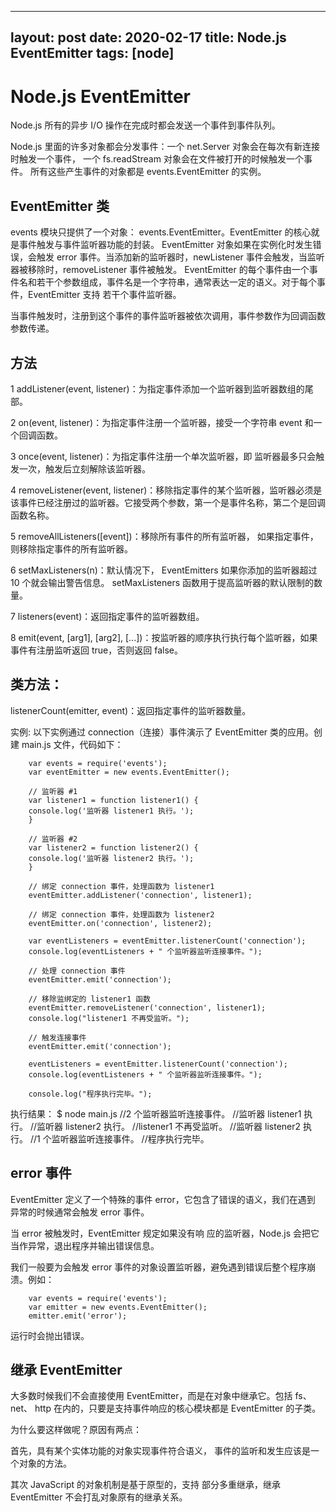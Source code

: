 ---
layout: post 
date: 2020-02-17
title: Node.js EventEmitter
tags: [node]
----


# Node.js EventEmitter

Node.js 所有的异步 I/O 操作在完成时都会发送一个事件到事件队列。

Node.js 里面的许多对象都会分发事件：一个 net.Server 对象会在每次有新连接时触发一个事件， 一个 fs.readStream 对象会在文件被打开的时候触发一个事件。 所有这些产生事件的对象都是 events.EventEmitter 的实例。

## EventEmitter 类
events 模块只提供了一个对象： events.EventEmitter。EventEmitter 的核心就是事件触发与事件监听器功能的封装。
EventEmitter 对象如果在实例化时发生错误，会触发 error 事件。当添加新的监听器时，newListener 事件会触发，当监听器被移除时，removeListener 事件被触发。
EventEmitter 的每个事件由一个事件名和若干个参数组成，事件名是一个字符串，通常表达一定的语义。对于每个事件，EventEmitter 支持 若干个事件监听器。

当事件触发时，注册到这个事件的事件监听器被依次调用，事件参数作为回调函数参数传递。




## 方法

1	addListener(event, listener)：为指定事件添加一个监听器到监听器数组的尾部。

2	on(event, listener)：为指定事件注册一个监听器，接受一个字符串 event 和一个回调函数。

3	once(event, listener)：为指定事件注册一个单次监听器，即 监听器最多只会触发一次，触发后立刻解除该监听器。

4	removeListener(event, listener)：移除指定事件的某个监听器，监听器必须是该事件已经注册过的监听器。它接受两个参数，第一个是事件名称，第二个是回调函数名称。

5	removeAllListeners([event])：移除所有事件的所有监听器， 如果指定事件，则移除指定事件的所有监听器。

6	setMaxListeners(n)：默认情况下， EventEmitters 如果你添加的监听器超过 10 个就会输出警告信息。 setMaxListeners 函数用于提高监听器的默认限制的数量。

7	listeners(event)：返回指定事件的监听器数组。

8	emit(event, [arg1], [arg2], [...])：按监听器的顺序执行执行每个监听器，如果事件有注册监听返回 true，否则返回 false。

## 类方法：

listenerCount(emitter, event)：返回指定事件的监听器数量。

实例:
以下实例通过 connection（连接）事件演示了 EventEmitter 类的应用。创建 main.js 文件，代码如下：

        var events = require('events');
        var eventEmitter = new events.EventEmitter();

        // 监听器 #1
        var listener1 = function listener1() {
        console.log('监听器 listener1 执行。');
        }

        // 监听器 #2
        var listener2 = function listener2() {
        console.log('监听器 listener2 执行。');
        }

        // 绑定 connection 事件，处理函数为 listener1 
        eventEmitter.addListener('connection', listener1);

        // 绑定 connection 事件，处理函数为 listener2
        eventEmitter.on('connection', listener2);

        var eventListeners = eventEmitter.listenerCount('connection');
        console.log(eventListeners + " 个监听器监听连接事件。");

        // 处理 connection 事件 
        eventEmitter.emit('connection');

        // 移除监绑定的 listener1 函数
        eventEmitter.removeListener('connection', listener1);
        console.log("listener1 不再受监听。");

        // 触发连接事件
        eventEmitter.emit('connection');

        eventListeners = eventEmitter.listenerCount('connection');
        console.log(eventListeners + " 个监听器监听连接事件。");

        console.log("程序执行完毕。");

执行结果：
$ node main.js
//2 个监听器监听连接事件。
//监听器 listener1 执行。
//监听器 listener2 执行。
//listener1 不再受监听。
//监听器 listener2 执行。
//1 个监听器监听连接事件。
//程序执行完毕。

## error 事件
EventEmitter 定义了一个特殊的事件 error，它包含了错误的语义，我们在遇到 异常的时候通常会触发 error 事件。

当 error 被触发时，EventEmitter 规定如果没有响 应的监听器，Node.js 会把它当作异常，退出程序并输出错误信息。

我们一般要为会触发 error 事件的对象设置监听器，避免遇到错误后整个程序崩溃。例如：

        var events = require('events'); 
        var emitter = new events.EventEmitter(); 
        emitter.emit('error'); 

运行时会抛出错误。


## 继承 EventEmitter

大多数时候我们不会直接使用 EventEmitter，而是在对象中继承它。包括 fs、net、 http 在内的，只要是支持事件响应的核心模块都是 EventEmitter 的子类。

为什么要这样做呢？原因有两点：

首先，具有某个实体功能的对象实现事件符合语义， 事件的监听和发生应该是一个对象的方法。

其次 JavaScript 的对象机制是基于原型的，支持 部分多重继承，继承 EventEmitter 不会打乱对象原有的继承关系。

